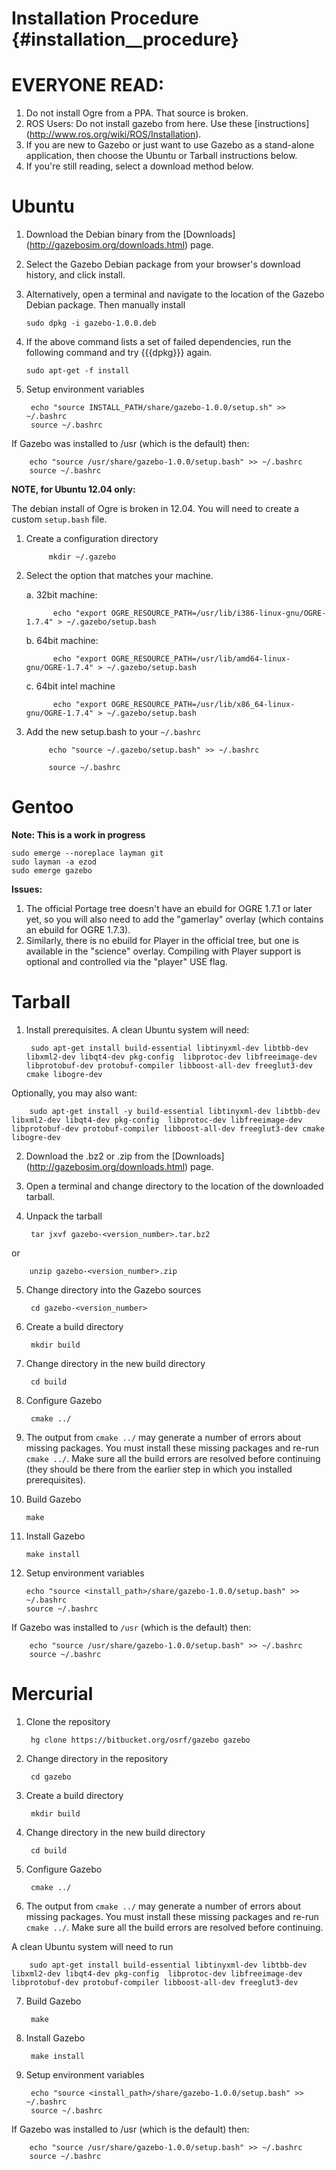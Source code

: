 Installation Procedure {#installation__procedure}
============
EVERYONE READ:
==
1. Do not install Ogre from a PPA. That source is broken.
2. ROS Users: Do not install gazebo from here. Use these [instructions] (http://www.ros.org/wiki/ROS/Installation).
3. If you are new to Gazebo or just want to use Gazebo as a stand-alone application, then choose the Ubuntu or Tarball  instructions below.
4. If you're still reading, select a download method below. 

Ubuntu
==

1.  Download the Debian binary from the [Downloads] (http://gazebosim.org/downloads.html) page.
2.  Select the Gazebo Debian package from your browser's download history, and click install.
3.  Alternatively, open a terminal and navigate to the location of the Gazebo Debian package. Then manually install

        sudo dpkg -i gazebo-1.0.0.deb
4.  If the above command lists a set of failed dependencies, run the following command and try {{{dpkg}}} again.

        sudo apt-get -f install
5. Setup environment variables

        echo "source INSTALL_PATH/share/gazebo-1.0.0/setup.sh" >> ~/.bashrc
        source ~/.bashrc

  If Gazebo was installed to /usr (which is the default) then:

        echo "source /usr/share/gazebo-1.0.0/setup.bash" >> ~/.bashrc
        source ~/.bashrc


**NOTE, for Ubuntu 12.04 only:**

The debian install of Ogre is broken in 12.04. You will need to create a custom `setup.bash` file.
  
1. Create a configuration directory

            mkdir ~/.gazebo
2. Select the option that matches your machine.

     a. 32bit machine:

             echo "export OGRE_RESOURCE_PATH=/usr/lib/i386-linux-gnu/OGRE-1.7.4" > ~/.gazebo/setup.bash
     b. 64bit machine:

             echo "export OGRE_RESOURCE_PATH=/usr/lib/amd64-linux-gnu/OGRE-1.7.4" > ~/.gazebo/setup.bash
     c. 64bit intel machine

             echo "export OGRE_RESOURCE_PATH=/usr/lib/x86_64-linux-gnu/OGRE-1.7.4" > ~/.gazebo/setup.bash
3. Add the new setup.bash to your `~/.bashrc`

            echo "source ~/.gazebo/setup.bash" >> ~/.bashrc

            source ~/.bashrc

Gentoo
==

**Note: This is a work in progress**

    sudo emerge --noreplace layman git
    sudo layman -a ezod
    sudo emerge gazebo

**Issues:**

1. The official Portage tree doesn't have an ebuild for OGRE 1.7.1 or later yet, so you will also need to add the "gamerlay" overlay (which contains an ebuild for OGRE 1.7.3).
2. Similarly, there is no ebuild for Player in the official tree, but one is available in the "science" overlay. Compiling with Player support is optional and controlled via the "player" USE flag.
 
Tarball
==

1. Install prerequisites.  A clean Ubuntu system will need:

        sudo apt-get install build-essential libtinyxml-dev libtbb-dev libxml2-dev libqt4-dev pkg-config  libprotoc-dev libfreeimage-dev libprotobuf-dev protobuf-compiler libboost-all-dev freeglut3-dev cmake libogre-dev

 Optionally, you may also want:

        sudo apt-get install -y build-essential libtinyxml-dev libtbb-dev libxml2-dev libqt4-dev pkg-config  libprotoc-dev libfreeimage-dev libprotobuf-dev protobuf-compiler libboost-all-dev freeglut3-dev cmake libogre-dev
2. Download the .bz2 or .zip from the [Downloads] (http://gazebosim.org/downloads.html) page.
3. Open a terminal and change directory to the location of the downloaded tarball.
4. Unpack the tarball

        tar jxvf gazebo-<version_number>.tar.bz2

  or 

        unzip gazebo-<version_number>.zip
5. Change directory into the Gazebo sources

        cd gazebo-<version_number>
6. Create a build directory

        mkdir build
7. Change directory in the new build directory

        cd build
8. Configure Gazebo

        cmake ../
9. The output from `cmake ../` may generate a number of errors about missing packages. You must install these missing packages and re-run `cmake ../`. Make sure all the build errors are resolved before continuing (they should be there from the earlier step in which you installed prerequisites).
10. Build Gazebo

        make
11. Install Gazebo

        make install
12. Setup environment variables

        echo "source <install_path>/share/gazebo-1.0.0/setup.bash" >> ~/.bashrc
        source ~/.bashrc

  If Gazebo was installed to `/usr` (which is the default) then:

        echo "source /usr/share/gazebo-1.0.0/setup.bash" >> ~/.bashrc
        source ~/.bashrc

Mercurial
==

1. Clone the repository

        hg clone https://bitbucket.org/osrf/gazebo gazebo
2. Change directory in the repository

        cd gazebo
3. Create a build directory

        mkdir build
4. Change directory in the new build directory

        cd build
5. Configure Gazebo

        cmake ../
6. The output from `cmake ../` may generate a number of errors about missing packages. You must install these missing packages and re-run `cmake ../`. Make sure all the build errors are resolved before continuing.

  A clean Ubuntu system will need to run

        sudo apt-get install build-essential libtinyxml-dev libtbb-dev libxml2-dev libqt4-dev pkg-config  libprotoc-dev libfreeimage-dev libprotobuf-dev protobuf-compiler libboost-all-dev freeglut3-dev
7. Build Gazebo

        make
8. Install Gazebo

        make install
9. Setup environment variables

        echo "source <install_path>/share/gazebo-1.0.0/setup.bash" >> ~/.bashrc
        source ~/.bashrc

  If Gazebo was installed to /usr (which is the default) then:

        echo "source /usr/share/gazebo-1.0.0/setup.bash" >> ~/.bashrc
        source ~/.bashrc

